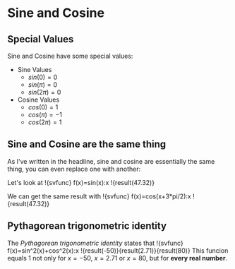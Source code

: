 # Sine and Cosine
## Special Values

Sine and Cosine have some special values:
- Sine Values
  - $sin(0)=0$
  - $sin(\pi)=0$
  - $sin(2\pi)=0$
- Cosine Values
  - $cos(0)=1$
  - $cos(\pi)=-1$
  - $cos(2\pi)=1$

## Sine and Cosine are the same thing

As I've written in the headline, sine and cosine are essentially the same thing, you can even replace
one with another:

Let's look at
!{svfunc} f(x)=sin(x):x !{result(47.32)}

We can get the same result with
!{svfunc} f(x)=cos(x+3*pi/2):x !{result(47.32)}

## Pythagorean trigonometric identity

The *Pythagorean trigonometric identity* states that
!{svfunc} f(x)=sin^2(x)+cos^2(x):x !{result(-50)}{result(2.71)}{result(80)}
This funcion equals $1$ not only for $x = -50$, $x = 2.71$ or $x = 80$, but for **every real number**.
